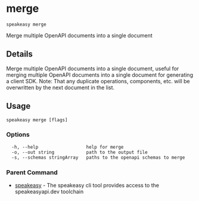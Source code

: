 # merge  
`speakeasy merge`  


Merge multiple OpenAPI documents into a single document  

## Details

Merge multiple OpenAPI documents into a single document, useful for merging multiple OpenAPI documents into a single document for generating a client SDK.
Note: That any duplicate operations, components, etc. will be overwritten by the next document in the list.

## Usage

```
speakeasy merge [flags]
```

### Options

```
  -h, --help                  help for merge
  -o, --out string            path to the output file
  -s, --schemas stringArray   paths to the openapi schemas to merge
```

### Parent Command

* [speakeasy](README.md)	 - The speakeasy cli tool provides access to the speakeasyapi.dev toolchain
